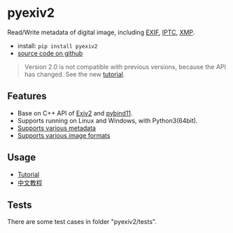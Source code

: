 # pyexiv2

Read/Write metadata of digital image, including [EXIF](https://en.wikipedia.org/wiki/Exif), [IPTC](https://en.wikipedia.org/wiki/International_Press_Telecommunications_Council), [XMP](https://en.wikipedia.org/wiki/Extensible_Metadata_Platform).

- install: `pip install pyexiv2`
- [source code on github](https://github.com/LeoHsiao1/pyexiv2)

> Version 2.0 is not compatible with previous versions, because the API has changed. See the new [tutorial](https://github.com/LeoHsiao1/pyexiv2/blob/dev/docs/Tutorial.md).

## Features

- Base on C++ API of [Exiv2](https://www.exiv2.org/index.html) and [pybind11](https://github.com/pybind/pybind11).
- Supports running on Linux and Windows, with Python3(64bit).
- [Supports various metadata](https://www.exiv2.org/metadata.html)
- [Supports various image formats](https://dev.exiv2.org/projects/exiv2/wiki/Supported_image_formats)

## Usage

- [Tutorial](https://github.com/LeoHsiao1/pyexiv2/blob/dev/docs/Tutorial.md)
- [中文教程](https://github.com/LeoHsiao1/pyexiv2/blob/dev/docs/Tutorial-cn.md)

## Tests

There are some test cases in folder "pyexiv2/tests". 
